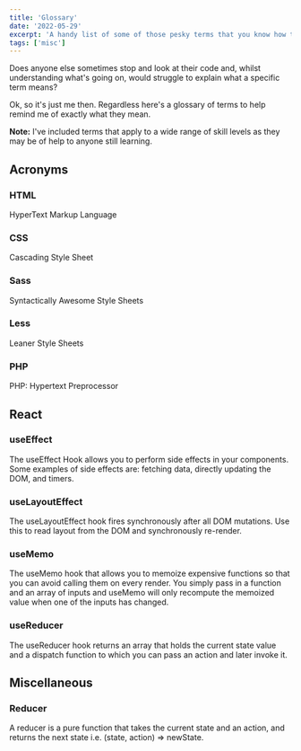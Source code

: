 ```yaml
---
title: 'Glossary'
date: '2022-05-29'
excerpt: 'A handy list of some of those pesky terms that you know how to use but often forget what they mean.'
tags: ['misc']
---
```


Does anyone else sometimes stop and look at their code and, whilst understanding what's going on, would struggle to explain what a specific term means?

Ok, so it's just me then. Regardless here's a glossary of terms to help remind me of exactly what they mean.

**Note:** I've included terms that apply to a wide range of skill levels as they may be of help to anyone still learning.

## Acronyms

### HTML

HyperText Markup Language

### CSS

Cascading Style Sheet

### Sass

Syntactically Awesome Style Sheets

### Less

Leaner Style Sheets

### PHP

PHP: Hypertext Preprocessor

## React

### useEffect

The useEffect Hook allows you to perform side effects in your components. Some examples of side effects are: fetching data, directly updating the DOM, and timers.

### useLayoutEffect

The useLayoutEffect hook fires synchronously after all DOM mutations. Use this to read layout from the DOM and synchronously re-render.

### useMemo

The useMemo hook that allows you to memoize expensive functions so that you can avoid calling them on every render. You simply pass in a function and an array of inputs and useMemo will only recompute the memoized value when one of the inputs has changed.

### useReducer

The useReducer hook returns an array that holds the current state value and a dispatch function to which you can pass an action and later invoke it.

## Miscellaneous

### Reducer

A reducer is a pure function that takes the current state and an action, and returns the next state i.e. (state, action) => newState.
